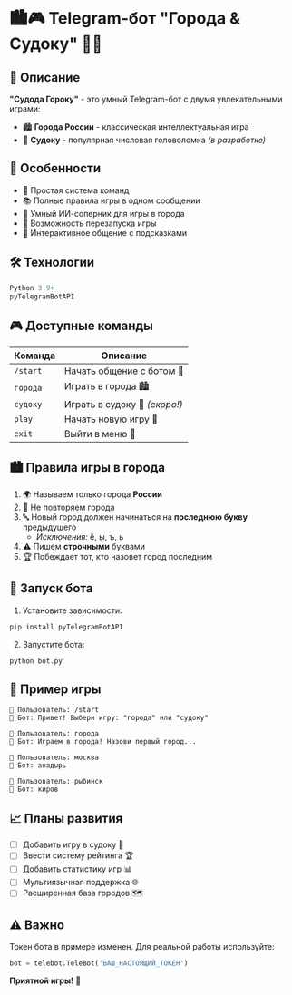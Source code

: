 # 🏙️🎮 Telegram-бот "Города & Судоку" 🤖✨

## 📝 Описание
**"Судода Гороку"** - это умный Telegram-бот с двумя увлекательными играми:
- 🏙 **Города России** - классическая интеллектуальная игра
- 🔢 **Судоку** - популярная числовая головоломка *(в разработке)*

## 🌟 Особенности
- 🎯 Простая система команд
- 📚 Полные правила игры в одном сообщении
- 🤖 Умный ИИ-соперник для игры в города
- 🔄 Возможность перезапуска игры
- 💬 Интерактивное общение с подсказками

## 🛠 Технологии
```python
Python 3.9+
pyTelegramBotAPI
```

## 🎮 Доступные команды
| Команда | Описание |
|---------|----------|
| `/start` | Начать общение с ботом 🏁 |
| `города` | Играть в города 🏙️ |
| `судоку` | Играть в судоку 🔢 *(скоро!)* |
| `play` | Начать новую игру 🔄 |
| `exit` | Выйти в меню 🚪 |

## 🏙 Правила игры в города
1. 🌍 Называем только города **России**
2. 🔄 Не повторяем города
3. 🔤 Новый город должен начинаться на **последнюю букву** предыдущего
   - *Исключения:* ё, ы, ъ, ь
4. ⚠️ Пишем **строчными** буквами
5. 🏆 Побеждает тот, кто назовет город последним

## 🚀 Запуск бота
1. Установите зависимости:
```bash
pip install pyTelegramBotAPI
```
2. Запустите бота:
```bash
python bot.py
```

## 📸 Пример игры
```
👤 Пользователь: /start
🤖 Бот: Привет! Выбери игру: "города" или "судоку"

👤 Пользователь: города
🤖 Бот: Играем в города! Назови первый город...

👤 Пользователь: москва
🤖 Бот: анадырь

👤 Пользователь: рыбинск
🤖 Бот: киров
```

## 📈 Планы развития
- [ ] Добавить игру в судоку 🧩
- [ ] Ввести систему рейтинга 🏆
- [ ] Добавить статистику игр 📊
- [ ] Мультиязычная поддержка 🌐
- [ ] Расширенная база городов 🗺️

## ⚠️ Важно
Токен бота в примере изменен. Для реальной работы используйте:
```python
bot = telebot.TeleBot('ВАШ_НАСТОЯЩИЙ_ТОКЕН')
```

**Приятной игры!** 🎉
